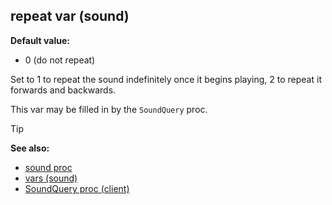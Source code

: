 ## repeat var (sound)

**Default value:**
+   0 (do not repeat)


Set to 1 to repeat the sound indefinitely once it begins
playing, 2 to repeat it forwards and backwards. 

This var may be
filled in by the `SoundQuery` proc.

> [!TIP] 
> **See also:**
> +   [sound proc](/ref/proc/sound.md) 
> +   [vars (sound)](/ref/sound/var.md) 
> +   [SoundQuery proc (client)](/ref/client/proc/SoundQuery.md) 